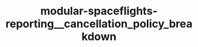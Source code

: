 ---
schema: default
title: modular-spaceflights-reporting__cancellation_policy_breakdown
organization: ResponsibleAIML
notes: type = kedro_datasets.plotly.plotly_dataset
resources:
  - name: modular-spaceflights-reporting__cancellation_policy_breakdown
    url: 'https://www.github.com/ResponsibleAIML/django-kedro/tree/main/kedro-projects/demo-project-kedro/data/08_reporting/cancellation_breakdown.json'
    format: json
category:
  - 08-reporting
maintainer: 
maintainer_email: 
project:
  - modular-spaceflights
preview: |
  
---